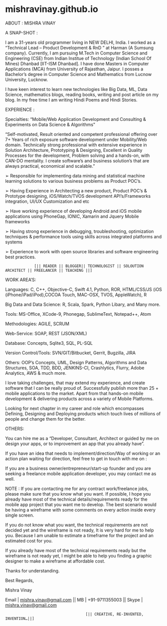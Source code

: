 # mishravinay.github.io

ABOUT : MISHRA VINAY

A SNAP-SHOT :

I am a 31-years old programmer living in NEW DELHI, India. I worked as a “Technical Lead – Product Development & RnD ” at Harman (A Sumsung company). Currently, I am pursuing M.Tech in Computer Science and Engineering (CSE) from Indian Institue of Technology (Indian School Of Mines) Dhanbad [IIT-ISM Dhanbad]. I have done Masters in Computer Applications (MCA) from University of Rajasthan, Jaipur. I posses a Bachelor’s degree in Computer Science and Mathematics from Lucnow University, Lucknow. 

I have keen interest to learn new technologies like Big Data, ML, Data Science, mathematics blogs, reading books, writing and post article on my blog. In my free time I am writing Hindi Poems and Hindi Stories. 

EXPERIENCE :

Specialties:  “Mobile/Web Application Development and Consulting & Experiments on Data Science & Algorithms" 

“Self-motivated, Result oriented and competent professional offering over 7+ Years of rich exposure software development under Mobility/Web domain. Technically strong professional with extensive experience in Solution Architecture, Prototyping & Designing, Excellent in Quality Processes for the development, Problem solving and a hands-on, with CAN-DO mentality. I create software’s and business solution’s that are always practical, economical and scalable.”

➢ Responsible for implementing data mining and statistical machine learning solutions to various business problems as Product POC’s.

➢ Having Experience in Architecting a new product, Product POC’s & Prototype designing, iOS/Watch/TVOS development API’s/Frameworks integration, UI/UX Customization and etc

➢ Have working experience of developing Android and iOS mobile applications using PhoneGap, IONIC, Xamarin and Jquery Mobile frameworks

➢ Having strong experience in debugging, troubleshooting, optimization techniques & performance tools using skills across integrated platforms and systems

➢ Experience to work with open source libraries and software engineering best practices.


                 [|| READER || BLOGGER|| TECHNOLOGIST || SOLOUTION ARCHITECT || FREELANCER || TEACHING ||]

WORK AREA’S:

Languages: C, C++, Objective-C, Swift 4.1, Python, ROR, HTML/CSS/JS (iOS (iPhone/iPad/iPod),COCOA Touch, MAC-OSX, TVOS, AppleWatch), R

Big Data and Data Science: R, Scala, Spark, Python Libary, and Many more.

Tools: MS-Office, XCode-9, Phonegap, SublimeText, Notepad++, Atom

Methodologies: AGILE, SCRUM

Web-Service: SOAP, REST (JSON/XML)

Database: Concepts, Sqlite3, SQL, PL-SQL

Version Control/Tools: SVN/GIT/Bitbucket, Gerrit, Bugzilla, JIRA

Others: OOP’s Concepts, UML, Design Patterns, Algorithms and Data Structures, SOA, TDD, BDD, JENKINS-CI, Crashlytics, Flurry, Adobe Analytics, AWS & much more.
 

I love taking challenges, that may extend my experience, and create software that I can be really proud of. Successfully publish more than 25 + mobile applications to the market. Apart from that hands-on mobile development & delivering products across a variety of Mobile Platforms. 

Looking for next chapter in my career and role which encompasses Defining, Designing and Deploying products which touch lives of millions of people and change them for the better.

OTHERS:

You can hire me as a “Developer, Consultant, Architect or guided by me on design your apps, or to improvement an app that you already have”.

If you have an idea that needs to implement/direction/Way of working or an action plan waiting for direction, feel free to get in touch with me on :

If you are a business owner/entrepreneur/start-up founder and you are seeking a freelance mobile application developer, you may contact me as well.

NOTE : If you are contacting me for any contract work/freelance jobs, please make sure that you know what you want. If possible, I hope you already have most of the technical details/requirements ready for the mobile app project that you want me to develop. The best scenario would be having a wireframe with some comments on every action inside every single screen.

If you do not know what you want, the technical requirements are not decided yet and the wireframe is not ready, It is very hard for me to help you. Because I am unable to estimate a timeframe for the project and an estimated cost for you.

If you already have most of the technical requirements ready but the wireframe is not ready yet, I might be able to help you finding a graphic designer to make a wireframe at affordable cost.

Thanks for understanding.

Best Regards,

Mishra Vinay

Email | mishra.vinav@gmail.com || MB | +91-9711355003 || Skype | mishra.vinav@gmail.com

                                        [|| CREATIVE, RE-INVENTED, INVENTION…||]

